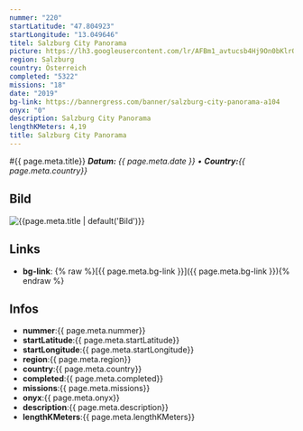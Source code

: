 ```yaml
---
nummer: "220"
startLatitude: "47.804923"
startLongitude: "13.049646"
titel: Salzburg City Panorama
picture: https://lh3.googleusercontent.com/lr/AFBm1_avtucsb4Hj9On0bKlrOOzi78rndiRXw7P2jbdqaxI2nL9oDJybn6s_3YvN467rIs94o1jVXS10ZVWwnmJpmEXhCbmlyXGtYYxpPlmvCUBPBxuazHKIkluo6YUdoO8cHaZDoDvAuUkjBt73WHfx3-FDArH53w8nhS_vuLVUuGfgIMZ4uAXZNywD4qBYZyV6Xs2oVcakdzTbMSHFP-gGyL6-TknMygdJo6N6uvy4qNF6zw8Y5IUeEs0MkrZiXWgySrpo7GNnYvwzgbvLwTyE6RkKPaZcBIA31KoLShDZRP87xIdcgEyM1pD1oOHbgIeiugEPaQ_P9XLdDnXIUy3q_oPKY46fqedT54PKZzaju8XV5DZCruCzTNIxWpDqZdtiqGV3lY_kbGQD6I-Ho2nmxWZsCQD5jkVK2YgGlNvrArQfj8o_siV7zKTXBNW_gGbKG5-JnYAm6fzdyygclRTEILkv6Qa-u1hb8zVqDSeb1DP-9t4GOKQqfOXNnA8eFqxXNOBxu8U6944kPvVjuUhaXGvJKCCTVMLKLIRZ5dK15X9PwJmPaZTIqxbtn0Sgjk5FEwh_2_QUDEXMWlM1y2o5me8j_1eObYCCP2oeW9Enf_KCX46KwYHtB7V66gfjrnFEJZrssg_WvnW3P-2As7sydJWnjgy8IJx3avyiITJypskmc0FmIUU6ZZLJyS74ggekXfLHZYT4foeKPSctRJUPdXUieet3RVnzUYdJ_I1M7ObcOXofyEqd8TDkVMsaMTGfKy0z_HfCOlrulCgf3ojBoQwap64GhshPWK7S2VO0uK9JWMXiM65y9q08pHFiuNFXJkXQKEYlDRnDeyW4EkAHXPziGdUeuhz-gCO_
region: Salzburg
country: Österreich
completed: "5322"
missions: "18"
date: "2019"
bg-link: https://bannergress.com/banner/salzburg-city-panorama-a104
onyx: "0"
description: Salzburg City Panorama
lengthKMeters: 4,19
title: Salzburg City Panorama
---
```


#{{ page.meta.title}}
_**Datum:** {{ page.meta.date }} • **Country:**{{ page.meta.country}}_

## Bild
![{{page.meta.title | default('Bild')}}]({{page.meta.picture}})

## Links
- **bg-link**: {% raw %}[{{ page.meta.bg-link }}]({{ page.meta.bg-link }}){% endraw %}

## Infos
- **nummer**:{{ page.meta.nummer}}
- **startLatitude**:{{ page.meta.startLatitude}}
- **startLongitude**:{{ page.meta.startLongitude}}
- **region**:{{ page.meta.region}}
- **country**:{{ page.meta.country}}
- **completed**:{{ page.meta.completed}}
- **missions**:{{ page.meta.missions}}
- **onyx**:{{ page.meta.onyx}}
- **description**:{{ page.meta.description}}
- **lengthKMeters**:{{ page.meta.lengthKMeters}}

